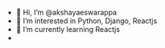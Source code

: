 - 👋 Hi, I’m @akshayaeswarappa
- 👀 I’m interested in Python, Django, Reactjs
- 🌱 I’m currently learning Reactjs
- 
<!---
akshayaeswarappa/akshayaeswarappa is a ✨ special ✨ repository because its `README.md` (this file) appears on your GitHub profile.
You can click the Preview link to take a look at your changes.
--->
